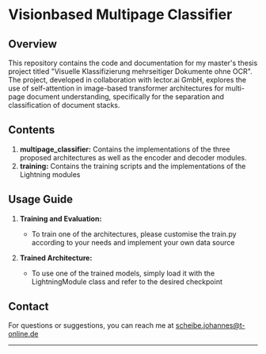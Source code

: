 # Visionbased Multipage Classifier

## Overview
This repository contains the code and documentation for my master's thesis project titled "Visuelle Klassifizierung mehrseitiger Dokumente ohne OCR". The project, developed in collaboration with lector.ai GmbH, explores the use of self-attention in image-based transformer architectures for multi-page document understanding, specifically for the separation and classification of document stacks.

## Contents
1. **multipage_classifier:** Contains the implementations of the three proposed architectures as well as the encoder and decoder modules.
2. **training:** Contains the training scripts and the implementations of the Lightning modules

## Usage Guide
1. **Training and Evaluation:**
   - To train one of the architectures, please customise the train.py according to your needs and implement your own data source

2. **Trained Architecture:**
   - To use one of the trained models, simply load it with the LightningModule class and refer to the desired checkpoint 

## Contact
For questions or suggestions, you can reach me at scheibe.johannes@t-online.de

---
